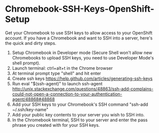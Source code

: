 # Chromebook-SSH-Keys-OpenShift-Setup
Get your Chromebook to use SSH keys to allow access to your OpenShift account.  If you have a Chromebook and want to SSH into a server, here's the quick and dirty steps.

1. Setup Chromebook in Developer mode (Secure Shell won't allow new Chromebooks to upload SSH keys, you need to use Developer Mode's shell prompt).
2. Launch terminal: ctrl+alt+t in the Chrome browser
3. At terminal prompt type "shell" and hit enter
4. Create ssh keys
    https://help.github.com/articles/generating-ssh-keys
5. Run eval "$(ssh-agent)" to launch ssh-agent
    http://unix.stackexchange.com/questions/48863/ssh-add-complains-could-not-open-a-connection-to-your-authentication-agent/48868#48868
6. Add your SSH keys to your Chromebook's SSH command
    "ssh-add ~/.ssh/key-name"
7. Add your public key contents to your server you wish to SSH into.
8. In the Chromebook terminal, SSH to your server and enter the pass phrase you created with for your SSH keys.﻿
